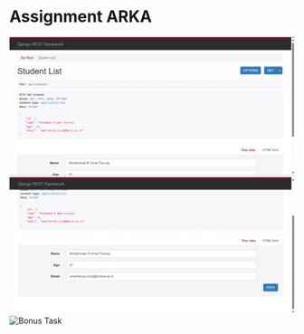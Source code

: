 # Assignment ARKA

<img src="Screenshot%202025-10-28%20183227.png" alt="Task 2 Assignment Requirements" style="max-width: 100%;">

<img src="Screenshot%202025-10-28%20183238.png" alt="API Endpoint Confirmation" style="max-width: 100%;">

<img src="Screenshot 2025-10-28%190416.png" alt="Bonus Task" style="max-width: 100%;">


